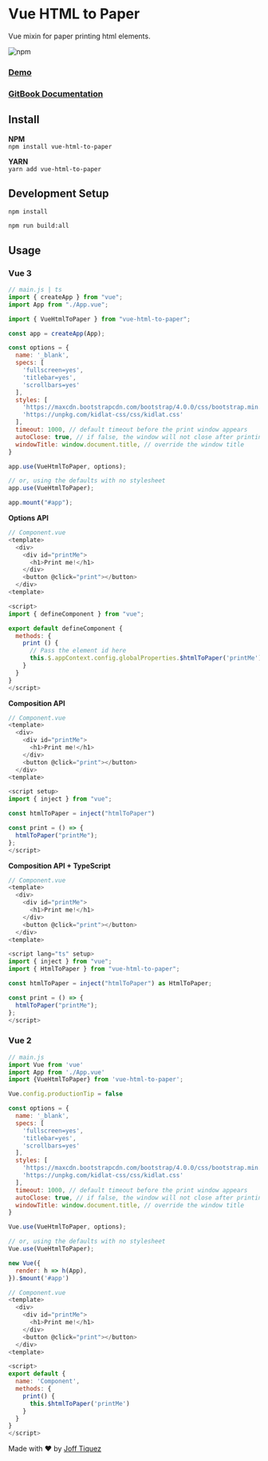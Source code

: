 # Vue HTML to Paper

Vue mixin for paper printing html elements.

![npm](https://img.shields.io/npm/dw/vue-html-to-paper)

### [Demo](https://mycurelabs.github.io/vue-html-to-paper/)

### [GitBook Documentation](https://mycure.gitbook.io/mycure-oss/v/vue-html-to-paper/)

## Install

**NPM**  
`npm install vue-html-to-paper`

**YARN**  
`yarn add vue-html-to-paper`

## Development Setup

```
npm install

npm run build:all
```

## Usage

### Vue 3

```js
// main.js | ts
import { createApp } from "vue";
import App from "./App.vue";

import { VueHtmlToPaper } from "vue-html-to-paper";

const app = createApp(App);

const options = {
  name: '_blank',
  specs: [
    'fullscreen=yes',
    'titlebar=yes',
    'scrollbars=yes'
  ],
  styles: [
    'https://maxcdn.bootstrapcdn.com/bootstrap/4.0.0/css/bootstrap.min.css',
    'https://unpkg.com/kidlat-css/css/kidlat.css'
  ],
  timeout: 1000, // default timeout before the print window appears
  autoClose: true, // if false, the window will not close after printing
  windowTitle: window.document.title, // override the window title
}

app.use(VueHtmlToPaper, options);

// or, using the defaults with no stylesheet
app.use(VueHtmlToPaper);

app.mount("#app");
```

**Options API**
```js
// Component.vue
<template>
  <div>
    <div id="printMe">
      <h1>Print me!</h1>
    </div>
    <button @click="print"></button>
  </div>
<template>

<script>
import { defineComponent } from "vue";

export default defineComponent {
  methods: {
    print () {
      // Pass the element id here
      this.$.appContext.config.globalProperties.$htmlToPaper('printMe');
    }
  }
}
</script>
```

**Composition API**
```js
// Component.vue
<template>
  <div>
    <div id="printMe">
      <h1>Print me!</h1>
    </div>
    <button @click="print"></button>
  </div>
<template>

<script setup>
import { inject } from "vue";

const htmlToPaper = inject("htmlToPaper")

const print = () => {
  htmlToPaper("printMe");
};
</script>
```

**Composition API + TypeScript**
```js
// Component.vue
<template>
  <div>
    <div id="printMe">
      <h1>Print me!</h1>
    </div>
    <button @click="print"></button>
  </div>
<template>

<script lang="ts" setup>
import { inject } from "vue";
import { HtmlToPaper } from "vue-html-to-paper";

const htmlToPaper = inject("htmlToPaper") as HtmlToPaper;

const print = () => {
  htmlToPaper("printMe");
};
</script>
```

### Vue 2

```js
// main.js
import Vue from 'vue'
import App from './App.vue'
import {VueHtmlToPaper} from 'vue-html-to-paper';

Vue.config.productionTip = false

const options = {
  name: '_blank',
  specs: [
    'fullscreen=yes',
    'titlebar=yes',
    'scrollbars=yes'
  ],
  styles: [
    'https://maxcdn.bootstrapcdn.com/bootstrap/4.0.0/css/bootstrap.min.css',
    'https://unpkg.com/kidlat-css/css/kidlat.css'
  ],
  timeout: 1000, // default timeout before the print window appears
  autoClose: true, // if false, the window will not close after printing
  windowTitle: window.document.title, // override the window title
}

Vue.use(VueHtmlToPaper, options);

// or, using the defaults with no stylesheet
Vue.use(VueHtmlToPaper);

new Vue({
  render: h => h(App),
}).$mount('#app')
```

```js
// Component.vue
<template>
  <div>
    <div id="printMe">
      <h1>Print me!</h1>
    </div>
    <button @click="print"></button>
  </div>
<template>

<script>
export default {
  name: 'Component',
  methods: {
    print() {
      this.$htmlToPaper('printMe')
    }
  }
}
</script>
```

Made with ❤️ by [Joff Tiquez](https://twitter.com/jrtiquez)
